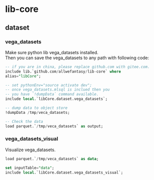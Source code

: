 # lib-core

## dataset

### vega_datasets

Make sure python lib vega_datasets installed.  
Then you can save the vega_datasets to any path with
following code:

```sql
-- if you are in china, please replace github.com with gitee.com.
include lib.`github.com/allwefantasy/lib-core` where 
alias="libCore";

-- set pythonEnv="source activate dev";
-- once vega_datasets.mlsql is inclued then you
-- you have `!dumpData` command available.
include local.`libCore.dataset.vega_datasets`;

-- dump data to object store
!dumpData /tmp/veca_datasets;

-- Check the data
load parquet.`/tmp/veca_datasets` as output;
```

### vega_datasets_visual

Visualize vega_datasets.

```sql
load parquet.`/tmp/veca_datasets` as data;

set inputTable="data";
include local.`libCore.dataset.vega_datasets_visual`;
```

